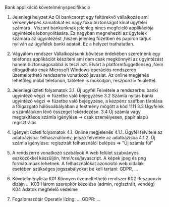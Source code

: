 Bank applikáció követelményspecifikáció

1. Jelenlegi helyzet:Az OI bankcsorpt egy feltörekvő vállalkozás ami versenyképes kamatokat és nagy fokú biztonságot kínál ügyfelei számára  . Viszont bankunknak jelenleg nincs megfelelő applikációja ugyintézés lebonyolitására.
   Ez nagyban megnehezíti az ügyfelek számára az ügyintézést ,hiszen jelenleg füzetben és papíron tarjuk nyilván az ügyfelek banki adatait. Ez a helyzet trathatatlan.

2. Vágyálom rendszer Vállalkozásunk bővítése érdekében szeretnénk egy telefonos applikációt készíteni ami nem csak megkönnyíti az ugyintézést hanem biztonságosabbá is teszi azt. Elvárt a platformfüggetlenség ,Nem elfogadható csak Microsoft Windows operációs rendszeren üzemeltethető rendszerre vonatkozó javaslat. Az online megjenés lehetőleg mobil telefonon, tableten is működjön, reszponzív felülettel.

3. Jelenlegi üzleti folyamatok
3.1. Új ugyfél Felvétele a rendszerbe: banki ugyintéző végzi => füzetbe való bejegyzése
3.2 Számla nyitás banki ugyintéző végzi => füzetbe való bejegyzése, a kézpénz széfben tárolása a főigazgató hálósoábályában a festmény mögött a kód 1111
3.3 Ügyfelek a számlájukon lévő összeget lekérdezése.
3.4  Új számla vagy megtakításos számla igénylése -> csak személyesen, papír alapú regisztrálás

4. Igényelt üzleti folyamatok
4.1. Online megjelenés
4.1.1. Ügyfél felvitele az adatbázisba: felhasználónév, jelszó felvétele az adatbázisba
4.1.2. Új számla igénylése: regisztrált felhasználói belépés => "Új számla fül" 

5. A rendszerre vonatkozó szabályok A web felület szabványos eszközökkel készüljön, html/css/javascript. A képek jpeg és png formátumúak lehetnek. A felhasználókat azonosító web oldalak esetében szükséges jogszabályokat be kell tartani: GDPR, ...

6. Követelménylista
K01 Könnyen üzemeltethető rendszer
K02 Reszponzív dizájn ...
K03 Három szerepkör kezelése (admin, regisztrált, vendég)
K04 Adatok megfelelő védelme

7. Fogalomszótár
Operatív lízing: ...
GDPR: ...